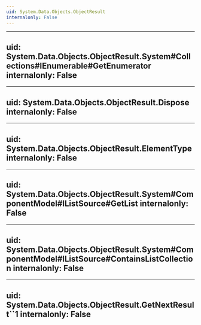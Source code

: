 ```yaml
---
uid: System.Data.Objects.ObjectResult
internalonly: False
---
```


---
uid: System.Data.Objects.ObjectResult.System#Collections#IEnumerable#GetEnumerator
internalonly: False
---

---
uid: System.Data.Objects.ObjectResult.Dispose
internalonly: False
---

---
uid: System.Data.Objects.ObjectResult.ElementType
internalonly: False
---

---
uid: System.Data.Objects.ObjectResult.System#ComponentModel#IListSource#GetList
internalonly: False
---

---
uid: System.Data.Objects.ObjectResult.System#ComponentModel#IListSource#ContainsListCollection
internalonly: False
---

---
uid: System.Data.Objects.ObjectResult.GetNextResult``1
internalonly: False
---
